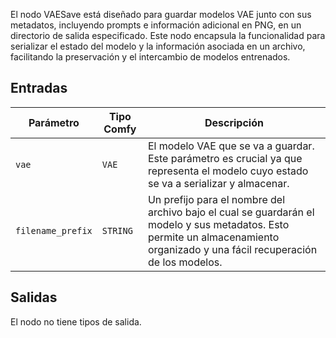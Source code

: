 
El nodo VAESave está diseñado para guardar modelos VAE junto con sus metadatos, incluyendo prompts e información adicional en PNG, en un directorio de salida especificado. Este nodo encapsula la funcionalidad para serializar el estado del modelo y la información asociada en un archivo, facilitando la preservación y el intercambio de modelos entrenados.

## Entradas

| Parámetro | Tipo Comfy | Descripción |
|-----------|-------------|-------------|
| `vae`     | `VAE`       | El modelo VAE que se va a guardar. Este parámetro es crucial ya que representa el modelo cuyo estado se va a serializar y almacenar. |
| `filename_prefix` | `STRING` | Un prefijo para el nombre del archivo bajo el cual se guardarán el modelo y sus metadatos. Esto permite un almacenamiento organizado y una fácil recuperación de los modelos. |

## Salidas

El nodo no tiene tipos de salida.
